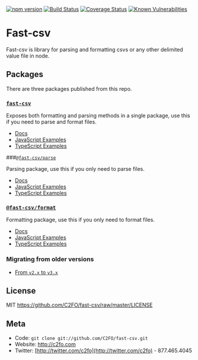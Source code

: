[![npm version](https://img.shields.io/npm/v/fast-csv.svg)](https://www.npmjs.org/package/fast-csv)
[![Build Status](https://travis-ci.org/C2FO/fast-csv.svg?branch=master)](https://travis-ci.org/C2FO/fast-csv)
[![Coverage Status](https://coveralls.io/repos/github/C2FO/fast-csv/badge.svg?branch=master)](https://coveralls.io/github/C2FO/fast-csv?branch=master)
[![Known Vulnerabilities](https://snyk.io/test/github/C2FO/fast-csv/badge.svg?targetFile=package.json)](https://snyk.io/test/github/C2FO/fast-csv?targetFile=package.json)

# Fast-csv

Fast-csv is library for parsing and formatting csvs or any other delimited value file in node. 

## Packages

There are three packages published from this repo.

### [`fast-csv`](./packages/fast-csv)

Exposes both formatting and parsing methods in a single package, use this if you need to parse and format files.

* [Docs](./packages/fast-csv/README.md)
* [JavaScript Examples](./examples/fast-csv-js/README.md)
* [TypeScript Examples](./examples/fast-csv-ts/README.md)

###[`@fast-csv/parse`](./packages/parse)

Parsing package, use this if you only need to parse files.

* [Docs](./packages/parse/README.md)
* [JavaScript Examples](./examples/parsing-js/README.md)
* [TypeScript Examples](./examples/parsing-ts/README.md)

### [`@fast-csv/format`](./packages/format) 

Formatting package, use this if you only need to format files.
    
* [Docs](./packages/format/README.md)
* [JavaScript Examples](./examples/formatting-js/README.md)
* [TypeScript Examples](./examples/formatting-ts/README.md)

### Migrating from older versions

* [From `v2.x` to `v3.x`](./docs/migration_guide.md#from-v2x-to-v3x) 

## License

MIT <https://github.com/C2FO/fast-csv/raw/master/LICENSE>

## Meta
* Code: `git clone git://github.com/C2FO/fast-csv.git`
* Website: <http://c2fo.com>
* Twitter: [http://twitter.com/c2fo](http://twitter.com/c2fo) - 877.465.4045




